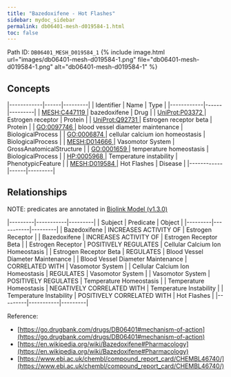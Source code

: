 ```yaml
---
title: "Bazedoxifene - Hot Flashes"
sidebar: mydoc_sidebar
permalink: db06401-mesh-d019584-1.html
toc: false 
---
```



Path ID: `DB06401_MESH_D019584_1`
{% include image.html url="images/db06401-mesh-d019584-1.png" file="db06401-mesh-d019584-1.png" alt="db06401-mesh-d019584-1" %}

## Concepts

|------------|------|---------|
| Identifier | Name | Type    |
|------------|------|---------|
| <a href="https://identifiers.org/MESH:C447119">MESH:C447119 </a> | bazedoxifene | Drug |
| <a href="https://identifiers.org/UniProt:P03372">UniProt:P03372 </a> | Estrogen receptor | Protein |
| <a href="https://identifiers.org/UniProt:Q92731">UniProt:Q92731 </a> | Estrogen receptor beta | Protein |
| <a href="https://identifiers.org/GO:0097746">GO:0097746 </a> | blood vessel diameter maintenance | BiologicalProcess |
| <a href="https://identifiers.org/GO:0006874">GO:0006874 </a> | cellular calcium ion homeostasis | BiologicalProcess |
| <a href="https://identifiers.org/MESH:D014666">MESH:D014666 </a> | Vasomotor System | GrossAnatomicalStructure |
| <a href="https://identifiers.org/GO:0001659">GO:0001659 </a> | temperature homeostasis | BiologicalProcess |
| <a href="https://identifiers.org/HP:0005968">HP:0005968 </a> | Temperature instability | PhenotypicFeature |
| <a href="https://identifiers.org/MESH:D019584">MESH:D019584 </a> | Hot Flashes | Disease |
|------------|------|---------|

## Relationships


NOTE: predicates are annotated in <a href="https://github.com/biolink/biolink-model/releases/tag/v1.3.0">Biolink Model (v1.3.0)</a>

|---------|-----------|---------|
| Subject | Predicate | Object  |
|---------|-----------|---------|
| Bazedoxifene | INCREASES ACTIVITY OF | Estrogen Receptor |
| Bazedoxifene | INCREASES ACTIVITY OF | Estrogen Receptor Beta |
| Estrogen Receptor | POSITIVELY REGULATES | Cellular Calcium Ion Homeostasis |
| Estrogen Receptor Beta | REGULATES | Blood Vessel Diameter Maintenance |
| Blood Vessel Diameter Maintenance | CORRELATED WITH | Vasomotor System |
| Cellular Calcium Ion Homeostasis | REGULATES | Vasomotor System |
| Vasomotor System | POSITIVELY REGULATES | Temperature Homeostasis |
| Temperature Homeostasis | NEGATIVELY CORRELATED WITH | Temperature Instability |
| Temperature Instability | POSITIVELY CORRELATED WITH | Hot Flashes |
|---------|-----------|---------|

Reference: 
  - [https://go.drugbank.com/drugs/DB06401#mechanism-of-action](https://go.drugbank.com/drugs/DB06401#mechanism-of-action)
  - [https://en.wikipedia.org/wiki/Bazedoxifene#Pharmacology](https://en.wikipedia.org/wiki/Bazedoxifene#Pharmacology)
  - [https://www.ebi.ac.uk/chembl/compound_report_card/CHEMBL46740/](https://www.ebi.ac.uk/chembl/compound_report_card/CHEMBL46740/)
